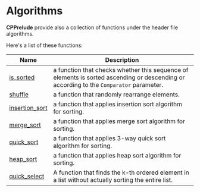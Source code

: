 # Algorithms

**CPPrelude** provide also a collection of functions under the header file algorithms.

Here's a list of these functions:

| Name                                | Description                              |
| ----------------------------------- | ---------------------------------------- |
| [is_sorted](is_sorted.md)           | a function that checks whether this sequence of elements is sorted ascending or descending or according to the `Comparator` parameter. |
| [shuffle](shuffle.md)               | a function that randomly rearrange elements. |
| [insertion_sort](insertion_sort.md) | a function that applies insertion sort algorithm for sorting. |
| [merge_sort](merge_sort.md)         | a function that applies merge sort algorithm for sorting. |
| [quick_sort](quick_sort.md)         | a function that applies 3-way quick sort algorithm for sorting. |
| [heap_sort](heap_sort.md)           | a function that applies heap sort algorithm for sorting. |
| [quick_select](quick_select.md)     | A function that finds the k-th ordered element in a list without actually sorting the entire list. |

